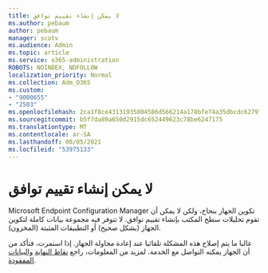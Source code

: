 ```yaml
---
title: لا يمكن إنشاء تقييم توافق
ms.author: pebaum
author: pebaum
manager: scotv
ms.audience: Admin
ms.topic: article
ms.service: o365-administration
ROBOTS: NOINDEX, NOFOLLOW
localization_priority: Normal
ms.collection: Adm_O365
ms.custom:
- "9000655"
- "2503"
ms.openlocfilehash: 2ca1f8ce43131935804586d566214a178bfe74a35dbcdc6279f92375192bd392
ms.sourcegitcommit: b5f7da89a650d2915dc652449623c78be6247175
ms.translationtype: MT
ms.contentlocale: ar-SA
ms.lasthandoff: 08/05/2021
ms.locfileid: "53975133"
---
```

# <a name="cant-create-a-compatibility-assessment"></a>لا يمكن إنشاء تقييم توافق

Microsoft Endpoint Configuration Manager تكوين الجهاز بنجاح، ولكن لا يمكن أن تقوم تحليلات سطح المكتب بإنشاء تقييم توافق. لا تتوفر فيه مجموعة بيانات كاملة لتكوين الجهاز (بشكل صحيح) أو التطبيقات المثبتة (المخزون).

غالبا ما يتم إصلاح هذه المشكلة تلقائيا عند إعادة محاولة الجهاز. إذا استمرت، فتأكد من أن الجهاز يمكنه التواصل مع الخدمة. لمزيد من المعلومات، راجع [نقاط النهاية](https://docs.microsoft.com/configmgr/desktop-analytics/enable-data-sharing#endpoints) [والبيانات المفقودة](https://docs.microsoft.com/configmgr/desktop-analytics/monitor-connection-health#missing-data).

